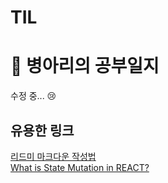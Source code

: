 # TIL
# 🐥 병아리의 공부일지


수정 중... 😢

## 유용한 링크
[리드미 마크다운 작성법](https://gist.github.com/ihoneymon/652be052a0727ad59601)   
[What is State Mutation in REACT?](https://www.youtube.com/watch?v=5aZiC6u-Ym4)
